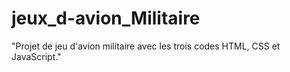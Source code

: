 # jeux_d-avion_Militaire
"Projet de jeu d'avion militaire avec les trois codes HTML, CSS et JavaScript."
